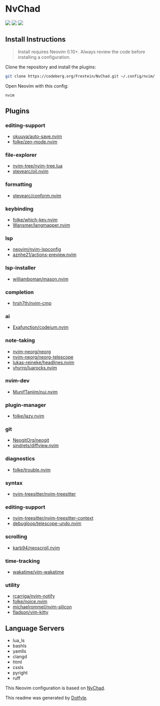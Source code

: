 # NvChad

<a href="https://dotfyle.com/Frestein/nvchad"><img src="https://dotfyle.com/Frestein/nvchad/badges/plugins?style=flat" /></a>
<a href="https://dotfyle.com/Frestein/nvchad"><img src="https://dotfyle.com/Frestein/nvchad/badges/leaderkey?style=flat" /></a>
<a href="https://dotfyle.com/Frestein/nvchad"><img src="https://dotfyle.com/Frestein/nvchad/badges/plugin-manager?style=flat" /></a>

## Install Instructions

> Install requires Neovim 0.10+. Always review the code before installing a configuration.

Clone the repository and install the plugins:

```sh
git clone https://codeberg.org/Frestein/NvChad.git ~/.config/nvim/
```

Open Neovim with this config:

```sh
nvim
```

## Plugins

### editing-support

- [okuuva/auto-save.nvim](https://dotfyle.com/plugins/okuuva/auto-save.nvim)
- [folke/zen-mode.nvim](https://dotfyle.com/plugins/folke/zen-mode.nvim)

### file-explorer

- [nvim-tree/nvim-tree.lua](https://dotfyle.com/plugins/nvim-tree/nvim-tree.lua)
- [stevearc/oil.nvim](https://dotfyle.com/plugins/stevearc/oil.nvim)

### formatting

- [stevearc/conform.nvim](https://dotfyle.com/plugins/stevearc/conform.nvim)

### keybinding

- [folke/which-key.nvim](https://dotfyle.com/plugins/folke/which-key.nvim)
- [Wansmer/langmapper.nvim](https://dotfyle.com/plugins/Wansmer/langmapper.nvim)

### lsp

- [neovim/nvim-lspconfig](https://dotfyle.com/plugins/neovim/nvim-lspconfig)
- [aznhe21/actions-preview.nvim](https://dotfyle.com/plugins/aznhe21/actions-preview.nvim)

### lsp-installer

- [williamboman/mason.nvim](https://dotfyle.com/plugins/williamboman/mason.nvim)

### completion

- [hrsh7th/nvim-cmp](https://dotfyle.com/plugins/hrsh7th/nvim-cmp)

### ai

- [Exafunction/codeium.nvim](https://dotfyle.com/plugins/Exafunction/codeium.nvim)

### note-taking

- [nvim-neorg/neorg](https://dotfyle.com/plugins/nvim-neorg/neorg)
- [nvim-neorg/neorg-telescope](https://dotfyle.com/plugins/nvim-neorg/neorg-telescope)
- [lukas-reineke/headlines.nvim](https://dotfyle.com/plugins/lukas-Reineke/headlines.nvim)
- [vhyrro/luarocks.nvim](https://github.com/vhyrro/luarocks.nvim)

### nvim-dev

- [MunifTanjim/nui.nvim](https://dotfyle.com/plugins/MunifTanjim/nui.nvim)

### plugin-manager

- [folke/lazy.nvim](https://dotfyle.com/plugins/folke/lazy.nvim)

### git

- [NeogitOrg/neogit](https://dotfyle.com/plugins/NeogitOrg/neogit)
- [sindrets/diffview.nvim](https://dotfyle.com/plugins/sindrets/diffview.nvim)

### diagnostics

- [folke/trouble.nvim](https://dotfyle.com/plugins/folke/trouble.nvim)

### syntax

- [nvim-treesitter/nvim-treesitter](https://dotfyle.com/plugins/nvim-treesitter/nvim-treesitter)

### editing-support

- [nvim-treesitter/nvim-treesitter-context](https://dotfyle.com/plugins/nvim-treesitter/nvim-treesitter-context)
- [debugloop/telescope-undo.nvim](https://dotfyle.com/plugins/debugloop/telescope-undo.nvim)

### scrolling

- [karb94/neoscroll.nvim](https://dotfyle.com/plugins/karb94/neoscroll.nvim)

### time-tracking

- [wakatime/vim-wakatime](https://github.com/wakatime/vim-wakatime)

### utility

- [rcarriga/nvim-notify](https://dotfyle.com/plugins/rcarriga/nvim-notify)
- [folke/noice.nvim](https://dotfyle.com/plugins/folke/noice.nvim)
- [michaelrommel/nvim-silicon](https://github.com/michaelrommel/nvim-silicon)
- [fladson/vim-kitty](https://github.com/fladson/vim-kitty)

## Language Servers

- lua_ls
- bashls
- yamlls
- clangd
- html
- cssls
- pyright
- ruff

This Neovim configuration is based on [NvChad](https://github.com/NvChad/NvChad).

This readme was generated by [Dotfyle](https://dotfyle.com).
